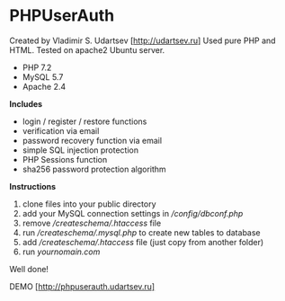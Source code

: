 # PHPUserAuth

Created by Vladimir S. Udartsev [http://udartsev.ru]
Used pure PHP and HTML. Tested on apache2 Ubuntu server.

- PHP 7.2
- MySQL 5.7
- Apache 2.4

**Includes**
- login / register / restore functions
- verification via email
- password recovery function via email
- simple SQL injection protection
- PHP Sessions function
- sha256 password protection algorithm

**Instructions**
1) clone files into your public directory
2) add your MySQL connection settings in */config/dbconf.php*
3) remove */createschema/.htaccess* file
4) run */createschema/.mysql.php* to create new tables to database
5) add */createschema/.htaccess* file (just copy from another folder)
6) run *yournomain.com*

Well done!

DEMO [http://phpuserauth.udartsev.ru]
